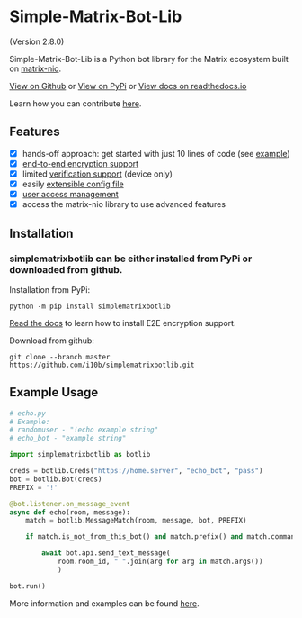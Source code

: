 # Simple-Matrix-Bot-Lib
(Version 2.8.0)

Simple-Matrix-Bot-Lib is a Python bot library for the Matrix ecosystem built on [matrix-nio](https://github.com/poljar/matrix-nio).

[View on Github](https://github.com/i10b/simplematrixbotlib) or [View on PyPi](https://pypi.org/project/simplematrixbotlib/) or
[View docs on readthedocs.io](https://simple-matrix-bot-lib.readthedocs.io/en/latest/)

Learn how you can contribute [here](CONTRIBUTING.md).

## Features

- [x] hands-off approach: get started with just 10 lines of code (see [example](#Example-Usage))
- [x] [end-to-end encryption support](https://simple-matrix-bot-lib.readthedocs.io/en/latest/manual.html#e2e-encryption)
- [x] limited [verification support](https://simple-matrix-bot-lib.readthedocs.io/en/latest/manual.html#verification) (device only)
- [x] easily [extensible config file](https://simple-matrix-bot-lib.readthedocs.io/en/latest/manual.html#extending-the-config-class-with-custom-settings)
- [x] [user access management](https://simple-matrix-bot-lib.readthedocs.io/en/latest/manual.html#allowlist)
- [x] access the matrix-nio library to use advanced features

## Installation

### simplematrixbotlib can be either installed from PyPi or downloaded from github.

Installation from PyPi:

```
python -m pip install simplematrixbotlib
```

[Read the docs](https://simple-matrix-bot-lib.readthedocs.io/en/latest/manual.html#e2e-encryption) to learn how to install E2E encryption support.

Download from github:

```
git clone --branch master https://github.com/i10b/simplematrixbotlib.git
```



## Example Usage

```python
# echo.py
# Example:
# randomuser - "!echo example string"
# echo_bot - "example string"

import simplematrixbotlib as botlib

creds = botlib.Creds("https://home.server", "echo_bot", "pass")
bot = botlib.Bot(creds)
PREFIX = '!'

@bot.listener.on_message_event
async def echo(room, message):
    match = botlib.MessageMatch(room, message, bot, PREFIX)

    if match.is_not_from_this_bot() and match.prefix() and match.command("echo"):

        await bot.api.send_text_message(
            room.room_id, " ".join(arg for arg in match.args())
            )

bot.run()
```

More information and examples can be found [here](https://simple-matrix-bot-lib.readthedocs.io/en/latest/).
